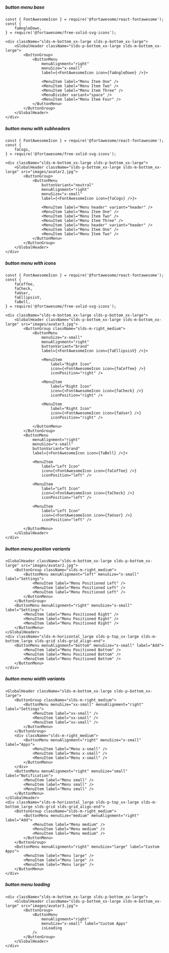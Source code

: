 ##### button menu base

    const { FontAwesomeIcon } = require('@fortawesome/react-fontawesome');
    const {
        faAngleDown,
    } = require('@fortawesome/free-solid-svg-icons');

    <div className="slds-m-bottom_xx-large slds-p-bottom_xx-large">
        <GlobalHeader className="slds-p-bottom_xx-large slds-m-bottom_xx-large">
            <ButtonGroup>
                <ButtonMenu
                    menuAlignment="right"
                    menuSize="x-small"
                    label={<FontAwesomeIcon icon={faAngleDown} />}>

                    <MenuItem label="Menu Item One" />
                    <MenuItem label="Menu Item Two" />
                    <MenuItem label="Menu Item Three" />
                    <MenuDivider variant="space" />
                    <MenuItem label="Menu Item Four" />
                </ButtonMenu>
            </ButtonGroup>
        </GlobalHeader>
    </div>


##### button menu with subheaders

    const { FontAwesomeIcon } = require('@fortawesome/react-fontawesome');
    const {
        faCogs,
    } = require('@fortawesome/free-solid-svg-icons');

    <div className="slds-m-bottom_xx-large slds-p-bottom_xx-large">
        <GlobalHeader className="slds-p-bottom_xx-large slds-m-bottom_xx-large" src="images/avatar2.jpg">
            <ButtonGroup>
                <ButtonMenu
                    buttonVariant="neutral"
                    menuAlignment="right"
                    menuSize="x-small"
                    label={<FontAwesomeIcon icon={faCogs} />}>

                    <MenuItem label="Menu header" variant="header" />
                    <MenuItem label="Menu Item One" />
                    <MenuItem label="Menu Item Two" />
                    <MenuItem label="Menu Item Three" />
                    <MenuItem label="Menu header" variant="header" />
                    <MenuItem label="Menu Item One" />
                    <MenuItem label="Menu Item Two" />
                </ButtonMenu>
            </ButtonGroup>
        </GlobalHeader>
    </div>


##### button menu with icons

    const { FontAwesomeIcon } = require('@fortawesome/react-fontawesome');
    const {
        faCoffee,
        faCheck,
        faUser,
        faEllipsisV,
        faBell,
    } = require('@fortawesome/free-solid-svg-icons');

    <div className="slds-m-bottom_xx-large slds-p-bottom_xx-large">
        <GlobalHeader className="slds-p-bottom_xx-large slds-m-bottom_xx-large" src="images/avatar3.jpg">
            <ButtonGroup className="slds-m-right_medium">
                <ButtonMenu
                    menuSize="x-small"
                    menuAlignment="right"
                    buttonVariant="brand"
                    label={<FontAwesomeIcon icon={faEllipsisV} />}>

                    <MenuItem
                        label="Right Icon"
                        icon={<FontAwesomeIcon icon={faCoffee} />}
                        iconPosition="right" />

                    <MenuItem
                        label="Right Icon"
                        icon={<FontAwesomeIcon icon={faCheck} />}
                        iconPosition="right" />

                    <MenuItem
                        label="Right Icon"
                        icon={<FontAwesomeIcon icon={faUser} />}
                        iconPosition="right" />

                </ButtonMenu>
            </ButtonGroup>
            <ButtonMenu
                menuAlignment="right"
                menuSize="x-small"
                buttonVariant="brand"
                label={<FontAwesomeIcon icon={faBell} />}>

                <MenuItem
                    label="Left Icon"
                    icon={<FontAwesomeIcon icon={faCoffee} />}
                    iconPosition="left" />

                <MenuItem
                    label="Left Icon"
                    icon={<FontAwesomeIcon icon={faCheck} />}
                    iconPosition="left" />

                <MenuItem
                    label="Left Icon"
                    icon={<FontAwesomeIcon icon={faUser} />}
                    iconPosition="left" />

            </ButtonMenu>
        </GlobalHeader>
    </div>


##### button menu position variants

    <GlobalHeader className="slds-m-bottom_xx-large slds-p-bottom_xx-large" src="images/avatar2.jpg">
        <ButtonGroup className="slds-m-right_medium">
            <ButtonMenu menuAlignment="left" menuSize="x-small" label="Settings">
                <MenuItem label="Menu Positioned Left" />
                <MenuItem label="Menu Positioned Left" />
                <MenuItem label="Menu Positioned Left" />
            </ButtonMenu>
        </ButtonGroup>
        <ButtonMenu menuAlignment="right" menuSize="x-small" label="Settings">
            <MenuItem label="Menu Positioned Right" />
            <MenuItem label="Menu Positioned Right" />
            <MenuItem label="Menu Positioned Right" />
        </ButtonMenu>
    </GlobalHeader>
    <div className="slds-m-horizontal_large slds-p-top_xx-large slds-m-bottom_large slds-grid slds-grid_align-end">
        <ButtonMenu menuAlignment="bottom" menuSize="x-small" label="Add">
            <MenuItem label="Menu Positioned Bottom" />
            <MenuItem label="Menu Positioned Bottom" />
            <MenuItem label="Menu Positioned Bottom" />
        </ButtonMenu>
    </div>


##### button menu width variants

    <GlobalHeader className="slds-m-bottom_xx-large slds-p-bottom_xx-large">
        <ButtonGroup className="slds-m-right_medium">
            <ButtonMenu menuSize="xx-small" menuAlignment="right" label="Settings">
                <MenuItem label="xx-small" />
                <MenuItem label="xx-small" />
                <MenuItem label="xx-small" />
            </ButtonMenu>
        </ButtonGroup>
        <div className="slds-m-right_medium">
            <ButtonMenu menuAlignment="right" menuSize="x-small" label="Apps">
                <MenuItem label="Menu x-small" />
                <MenuItem label="Menu x-small" />
                <MenuItem label="Menu x-small" />
            </ButtonMenu>
        </div>
        <ButtonMenu menuAlignment="right" menuSize="small" label="Notification">
            <MenuItem label="Menu small" />
            <MenuItem label="Menu small" />
            <MenuItem label="Menu small" />
        </ButtonMenu>
    </GlobalHeader>
    <div className="slds-m-horizontal_large slds-p-top_xx-large slds-m-bottom_large slds-grid slds-grid_align-end">
        <ButtonGroup className="slds-m-right_medium">
            <ButtonMenu menuSize="medium" menuAlignment="right" label="Add">
                <MenuItem label="Menu medium" />
                <MenuItem label="Menu medium" />
                <MenuItem label="Menu medium" />
            </ButtonMenu>
        </ButtonGroup>
        <ButtonMenu menuAlignment="right" menuSize="large" label="Custom Apps">
            <MenuItem label="Menu large" />
            <MenuItem label="Menu large" />
            <MenuItem label="Menu large" />
        </ButtonMenu>
    </div>


##### button menu loading

    <div className="slds-m-bottom_xx-large slds-p-bottom_xx-large">
        <GlobalHeader className="slds-p-bottom_xx-large slds-m-bottom_xx-large" src="images/avatar3.jpg">
            <ButtonGroup>
                <ButtonMenu
                    menuAlignment="right"
                    menuSize="x-small" label="Custom Apps"
                    isLoading
                />
            </ButtonGroup>
        </GlobalHeader>
    </div>
